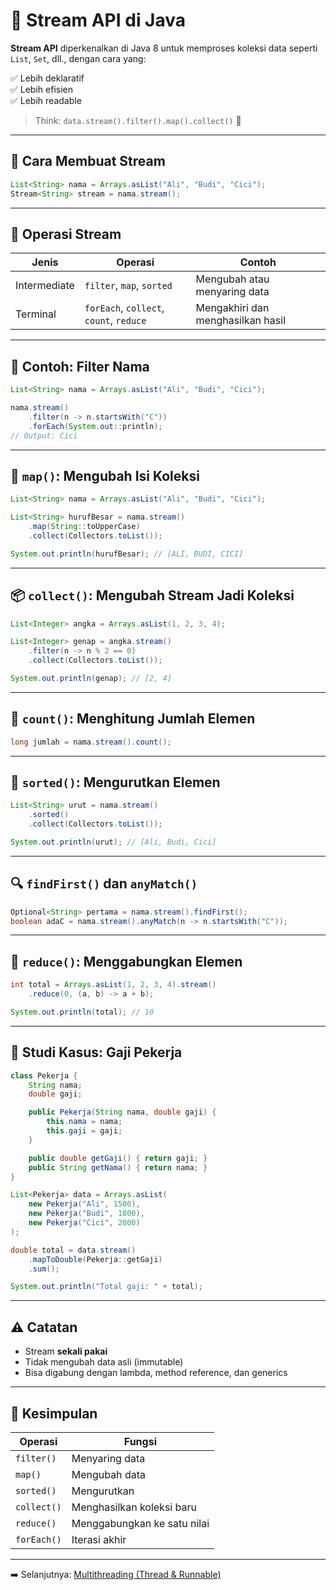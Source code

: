 # 🌊 Stream API di Java

**Stream API** diperkenalkan di Java 8 untuk memproses koleksi data seperti `List`, `Set`, dll., dengan cara yang:

✅ Lebih deklaratif  
✅ Lebih efisien  
✅ Lebih readable  

> Think: `data.stream().filter().map().collect()` 🎯

---

## 🔧 Cara Membuat Stream

```java
List<String> nama = Arrays.asList("Ali", "Budi", "Cici");
Stream<String> stream = nama.stream();
````

---

## 🚀 Operasi Stream

| Jenis        | Operasi                                 | Contoh                            |
| ------------ | --------------------------------------- | --------------------------------- |
| Intermediate | `filter`, `map`, `sorted`               | Mengubah atau menyaring data      |
| Terminal     | `forEach`, `collect`, `count`, `reduce` | Mengakhiri dan menghasilkan hasil |

---

## 🎯 Contoh: Filter Nama

```java
List<String> nama = Arrays.asList("Ali", "Budi", "Cici");

nama.stream()
    .filter(n -> n.startsWith("C"))
    .forEach(System.out::println);
// Output: Cici
```

---

## 🔄 `map()`: Mengubah Isi Koleksi

```java
List<String> nama = Arrays.asList("Ali", "Budi", "Cici");

List<String> hurufBesar = nama.stream()
    .map(String::toUpperCase)
    .collect(Collectors.toList());

System.out.println(hurufBesar); // [ALI, BUDI, CICI]
```

---

## 📦 `collect()`: Mengubah Stream Jadi Koleksi

```java
List<Integer> angka = Arrays.asList(1, 2, 3, 4);

List<Integer> genap = angka.stream()
    .filter(n -> n % 2 == 0)
    .collect(Collectors.toList());

System.out.println(genap); // [2, 4]
```

---

## 🔢 `count()`: Menghitung Jumlah Elemen

```java
long jumlah = nama.stream().count();
```

---

## 🔁 `sorted()`: Mengurutkan Elemen

```java
List<String> urut = nama.stream()
    .sorted()
    .collect(Collectors.toList());

System.out.println(urut); // [Ali, Budi, Cici]
```

---

## 🔍 `findFirst()` dan `anyMatch()`

```java
Optional<String> pertama = nama.stream().findFirst();
boolean adaC = nama.stream().anyMatch(n -> n.startsWith("C"));
```

---

## 🔂 `reduce()`: Menggabungkan Elemen

```java
int total = Arrays.asList(1, 2, 3, 4).stream()
    .reduce(0, (a, b) -> a + b);

System.out.println(total); // 10
```

---

## 📌 Studi Kasus: Gaji Pekerja

```java
class Pekerja {
    String nama;
    double gaji;

    public Pekerja(String nama, double gaji) {
        this.nama = nama;
        this.gaji = gaji;
    }

    public double getGaji() { return gaji; }
    public String getNama() { return nama; }
}
```

```java
List<Pekerja> data = Arrays.asList(
    new Pekerja("Ali", 1500),
    new Pekerja("Budi", 1800),
    new Pekerja("Cici", 2000)
);

double total = data.stream()
    .mapToDouble(Pekerja::getGaji)
    .sum();

System.out.println("Total gaji: " + total);
```

---

## ⚠️ Catatan

* Stream **sekali pakai**
* Tidak mengubah data asli (immutable)
* Bisa digabung dengan lambda, method reference, dan generics

---

## 📌 Kesimpulan

| Operasi     | Fungsi                      |
| ----------- | --------------------------- |
| `filter()`  | Menyaring data              |
| `map()`     | Mengubah data               |
| `sorted()`  | Mengurutkan                 |
| `collect()` | Menghasilkan koleksi baru   |
| `reduce()`  | Menggabungkan ke satu nilai |
| `forEach()` | Iterasi akhir               |

---

➡️ Selanjutnya: [Multithreading (Thread & Runnable)](multithreading.md)